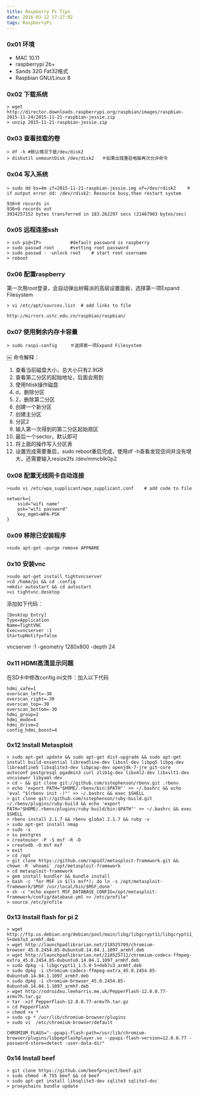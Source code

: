 ```yaml
---
title: Raspberry Pi Tips
date: 2016-03-12 17:27:02
tags: RaspberryPi
---
```


###  0x01 环境
- 	MAC 10.11
- 	raspberrypi 2b+
- 	Sands 32G  Fat32格式
- 	Raspbian GNU/Linux 8

### 0x02 下载系统
    
```
> wget http://director.downloads.raspberrypi.org/raspbian/images/raspbian-2015-11-24/2015-11-21-raspbian-jessie.zip
> unzip 2015-11-21-raspbian-jessie.zip
```

    
### 0x03 查看挂载的卷
	
```
> df -h	#默认情况下是/dev/disk2
> diskutil unmountDisk /dev/disk2	＃如果出错重启电脑再次允许命令
```

### 0x04 写入系统
	
```
> sudo dd bs=4m if=2015-11-21-raspbian-jessie.img of=/dev/rdisk2    ＃if output error dd: /dev/rdisk2: Resource busy,then restart system

938+0 records in
938+0 records out
3934257152 bytes transferred in 183.262297 secs (21467903 bytes/sec)
```

<!--more-->
### 0x05 远程连接ssh

```
> ssh pi@<IP>			#default password is raspberry
> sudo passwd root 		#setting root password
> sudo passwd - -unlock root	# start root username
> reboot
```

### 0x06 配置raspberry
	
第一次用root登录，会自动弹出树莓派的高级设置面板，选择第一项Expand Filesystem



```
> vi /etc/apt/sources.list  # add links to file
```

```
http://mirrors.ustc.edu.cn/raspbian/raspbian/
```

### 0x07 使用剩余内存卡容量
	
```
> sudo raspi-config		＃选择第一项Expand Filesystem
```
￼
命令解释：
1. 查看当前磁盘大小，总大小只有2.9GB
1. 查看第二分区的起始地址，后面会用到
1. 使用fdisk操作磁盘
1. d，删除分区
1. 2，删除第二分区
1. 创建一个新分区
1. 创建主分区
1. 分区2
1. 输入第一次得到的第二分区起始扇区
1. 最后一个sector，默认即可
1. 将上面的操作写入分区表
1. 设置完成需要重启，sudo reboot重启完成，使用df -h查看发现空间并没有增大，还需要输入resize2fs /dev/mmcblk0p2

### 0x08 配置无线网卡自动连接
	
```
>sudo vi /etc/wpa_supplicant/wpa_supplicant.conf    # add code to file
```

```
network={
	ssid="wifi name"
	psk="wifi password"
	key_mgmt=WPA-PSK
}
```


### 0x09 移除已安装程序
	
```
>sudo apt-get –purge remove APPNAME
```

### 0x10 安装vnc
	
```
>sudo apt-get install tightvncserver
>cd /home/pi && cd .config
>mkdir autostart && cd autostart
>vi tightvnc.desktop

```
添加如下代码：

```
[Desktop Entry]
Type=Application
Name=TightVNC
Exec=vncserver :1
StartupNotify=false
```
vncserver :1 -geometry 1280x800 -depth 24

### 0x11 HDMI高清显示问题
在SD卡中修改config.ini文件：加入以下代码
	
```
hdmi_safe=1
overscan_left=-30
overscan_right=-30
overscan_top=-30
overscan_bottom=-30
hdmi_group=2
hdmi_mode=4
hdmi_drive=2
config_hdmi_boost=4

```

### 0x12 Install Metasploit
	
```
> sudo apt-get update && sudo apt-get dist-upgrade && sudo apt-get install build-essential libreadline-dev libssl-dev libpq5 libpq-dev libreadline5 libsqlite3-dev libpcap-dev openjdk-7-jre git-core autoconf postgresql pgadmin3 curl zlib1g-dev libxml2-dev libxslt1-dev vncviewer libyaml-dev
> cd ~ && git clone git://github.com/sstephenson/rbenv.git .rbenv
> echo 'export PATH="$HOME/.rbenv/bin:$PATH"' >> ~/.bashrc && echo 'eval "$(rbenv init -)"' >> ~/.bashrc && exec $SHELL 
> git clone git://github.com/sstephenson/ruby-build.git ~/.rbenv/plugins/ruby-build && echo 'export PATH="$HOME/.rbenv/plugins/ruby-build/bin:$PATH"' >> ~/.bashrc && exec $SHELL
> rbenv install 2.1.7 && rbenv global 2.1.7 && ruby -v 
> sudo apt-get install nmap
> sudo -s
> su postgres
> createuser -P -S msf -R -D
> createdb -O msf msf
> exit
> cd /opt
> git clone https://github.com/rapid7/metasploit-framework.git && chown -R `whoami` /opt/metasploit-framework
> cd metasploit-framework
> gem install bundler && bundle install 
> bash -c 'for MSF in $(ls msf*); do ln -s /opt/metasploit-framework/$MSF /usr/local/bin/$MSF;done' 
> sh -c "echo export MSF_DATABASE_CONFIG=/opt/metasploit-framework/config/database.yml >> /etc/profile"
> source /etc/profile
```

### 0x13 Install flash for pi 2

```	
> wget http://ftp.us.debian.org/debian/pool/main/libg/libgcrypt11/libgcrypt11_1.5.0-5+deb7u3_armhf.deb
> wget http://launchpadlibrarian.net/218525709/chromium-browser_45.0.2454.85-0ubuntu0.14.04.1.1097_armhf.deb
> wget http://launchpadlibrarian.net/218525711/chromium-codecs-ffmpeg-extra_45.0.2454.85-0ubuntu0.14.04.1.1097_armhf.deb
> sudo dpkg -i libgcrypt11_1.5.0-5+deb7u3_armhf.deb
> sudo dpkg -i chromium-codecs-ffmpeg-extra_45.0.2454.85-0ubuntu0.14.04.1.1097_armhf.deb
> sudo dpkg -i chromium-browser_45.0.2454.85-0ubuntu0.14.04.1.1097_armhf.deb
> wget http://odroidxu.leeharris.me.uk/PepperFlash-12.0.0.77-armv7h.tar.gz
> tar -xzf PepperFlash-12.0.0.77-armv7h.tar.gz
> cd PepperFlash
> chmod +x *
> sudo cp * /usr/lib/chromium-browser/plugins
> sudo vi  /etc/chromium-browser/default

CHROMIUM_FLAGS="--ppapi-flash-path=/usr/lib/chromium-browser/plugins/libpepflashplayer.so --ppapi-flash-version=12.0.0.77 -password-store=detect -user-data-dir"
```

### 0x14 Install beef

```
> git clone https://github.com/beefproject/beef.git
> sudo chmod -R 755 beef && cd beef
> sudo apt-get install libsqlite3-dev sqlite3 sqlite3-doc
> proxychains bundle update
```
